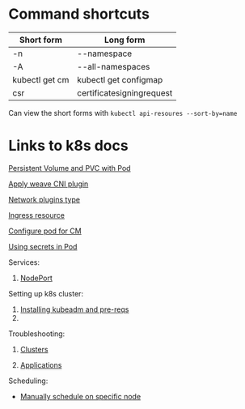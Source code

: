 # Command shortcuts

| Short form     | Long form                 |
| -------------- | ------------------------- |
| -n             | --namespace               |
| -A             | --all-namespaces          |
| kubectl get cm | kubectl get configmap     |
| csr            | certificatesigningrequest |

Can view the short forms with `kubectl api-resoures --sort-by=name`

# Links to k8s docs

[Persistent Volume and PVC with Pod](https://kubernetes.io/docs/tasks/configure-pod-container/configure-persistent-volume-storage/#create-a-persistentvolume)

[Apply weave CNI plugin](https://kubernetes.io/docs/setup/production-environment/tools/kubeadm/high-availability/#steps-for-the-first-control-plane-node)

[Network plugins type](https://kubernetes.io/docs/concepts/extend-kubernetes/compute-storage-net/network-plugins/)

[Ingress resource](https://kubernetes.io/docs/concepts/services-networking/ingress/#the-ingress-resource)

[Configure pod for CM](https://kubernetes.io/docs/tasks/configure-pod-container/configure-pod-configmap/#define-container-environment-variables-using-configmap-data)

[Using secrets in Pod](https://kubernetes.io/docs/concepts/configuration/secret/#using-secrets)

Services:

1. [NodePort](https://kubernetes.io/docs/concepts/services-networking/service/#type-nodeport)

Setting up k8s cluster:

1. [Installing kubeadm and pre-reqs](https://kubernetes.io/docs/setup/production-environment/tools/kubeadm/install-kubeadm/)
2. 

Troubleshooting:

1. [Clusters](https://kubernetes.io/docs/tasks/debug-application-cluster/debug-cluster/)

2. [Applications](https://kubernetes.io/docs/tasks/debug-application-cluster/debug-application/)

Scheduling:

* [Manually schedule on specific node](https://kubernetes.io/docs/concepts/scheduling-eviction/assign-pod-node/#nodename)
